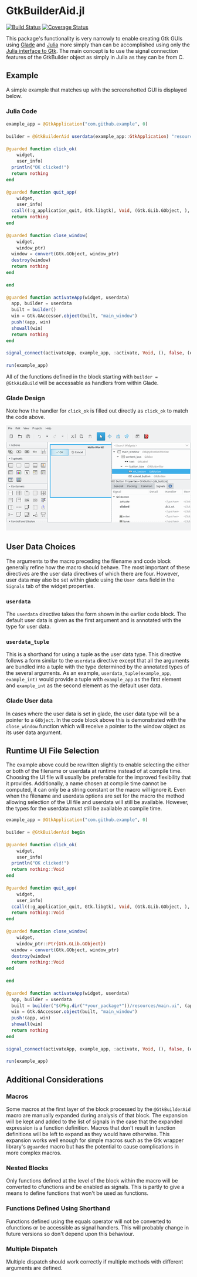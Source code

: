 # GtkBuilderAid.jl
[![Build Status](https://travis-ci.org/Matt5sean3/GtkBuilderAid.jl.svg?branch=master)](https://travis-ci.org/Matt5sean3/GtkBuilderAid.jl)
[![Coverage Status](https://coveralls.io/repos/github/Matt5sean3/GtkBuilderAid.jl/badge.svg?branch=master)](https://coveralls.io/github/Matt5sean3/GtkBuilderAid.jl?branch=master)

This package's functionality is very narrowly to enable creating Gtk GUIs using [Glade](https://glade.gnome.org/) and [Julia](http://julialang.org/) more simply than can be accomplished using only the [Julia interface to Gtk](https://github.com/JuliaLang/Gtk.jl). The main concept is to use the signal connection features of the GtkBuilder object as simply in Julia as they can be from C.

## Example

A simple example that matches up with the screenshotted GUI is displayed below.

### Julia Code

```julia
example_app = @GtkApplication("com.github.example", 0)

builder = @GtkBuilderAid userdata(example_app::GtkApplication) "resources/main.ui" begin

@guarded function click_ok(
    widget, 
    user_info)
  println("OK clicked!")
  return nothing
end

@guarded function quit_app(
    widget,
    user_info)
  ccall((:g_application_quit, Gtk.libgtk), Void, (Gtk.GLib.GObject, ), user_info)
  return nothing
end

@guarded function close_window(
    widget,
    window_ptr)
  window = convert(Gtk.GObject, window_ptr)
  destroy(window)
  return nothing
end

end

@guarded function activateApp(widget, userdata)
  app, builder = userdata
  built = builder()
  win = Gtk.GAccessor.object(built, "main_window")
  push!(app, win)
  showall(win)
  return nothing
end

signal_connect(activateApp, example_app, :activate, Void, (), false, (example_app, builder))

run(example_app)
```

All of the functions defined in the block starting with `builder = @GtkAidBuild` will be accessable as handlers from within Glade.

### Glade Design

Note how the handler for `click_ok` is filled out directly as `click_ok` to match the code above.

![Glade screenshot showing the application window](doc/resources/glade_example.png)

## User Data Choices

The arguments to the macro preceding the filename and code block generally refine how the macro should behave. The most important of these directives are the user data directives of which there are four. However, user data may also be set within glade using the `User data` field in the `Signals` tab of the widget properties.

### `userdata`

The `userdata` directive takes the form shown in the earlier code block. The default user data is given as the first argument and is annotated with the type for user data.

### `userdata_tuple`

This is a shorthand for using a tuple as the user data type. This directive follows a form similar to the `userdata` directive except that all the arguments are bundled into a tuple with the type determined by the annotated types of the several arguments. As an example, `userdata_tuple(example_app, example_int)` would provide a tuple with `example_app` as the first element and `example_int` as the second element as the default user data.

### Glade User data

In cases where the user data is set in glade, the user data type will be a pointer to a `GObject`. In the code block above this is demonstrated with the `close_window` function which will receive a pointer to the window object as its user data argument.

## Runtime UI File Selection
The example above could be rewritten slightly to enable selecting the either or both of the filename or userdata at runtime instead of at compile time. Choosing the UI file will usually be preferable for the improved flexibility that it provides. Additionally, a name chosen at compile time cannot be computed, it can only be a string constant or the macro will ignore it. Even when the filename and userdata options are set for the macro the method allowing selection of the UI file and userdata will still be available. However, the types for the userdata must still be available at compile time.

```julia
example_app = @GtkApplication("com.github.example", 0)

builder = @GtkBuilderAid begin

@guarded function click_ok(
    widget,
    user_info)
  println("OK clicked!")
  return nothing::Void
end

@guarded function quit_app(
    widget,
    user_info)
  ccall((:g_application_quit, Gtk.libgtk), Void, (Gtk.GLib.GObject, ), user_info)
  return nothing::Void
end

@guarded function close_window(
    widget,
    window_ptr::Ptr{Gtk.GLib.GObject})
  window = convert(Gtk.GObject, window_ptr)
  destroy(window)
  return nothing::Void
end

end

@guarded function activateApp(widget, userdata)
  app, builder = userdata
  built = builder("$(Pkg.dir("*your_package*"))/resources/main.ui", (app, ))
  win = Gtk.GAccessor.object(built, "main_window")
  push!(app, win)
  showall(win)
  return nothing
end

signal_connect(activateApp, example_app, :activate, Void, (), false, (example_app, builder))

run(example_app)
```

## Additional Considerations

### Macros

Some macros at the first layer of the block processed by the `@GtkBuilderAid` macro are manually expanded during analysis of that block. The expansion will be kept and added to the list of signals in the case that the expanded expression is a function definition. Macros that don't result in function definitions will be left to expand as they would have otherwise. This expansion works well enough for simple macros such as the Gtk wrapper library's `@guarded` macro but has the potential to cause complications in more complex macros.

### Nested Blocks

Only functions defined at the level of the block within the macro will be converted to cfunctions and be enabled as signals. This is partly to give a means to define functions that won't be used as functions.

### Functions Defined Using Shorthand

Functions defined using the equals operator will not be converted to cfunctions or be accessible as signal handlers. This will probably change in future versions so don't depend upon this behaviour.

### Multiple Dispatch

Multiple dispatch should work correctly if multiple methods with different arguments are defined.

